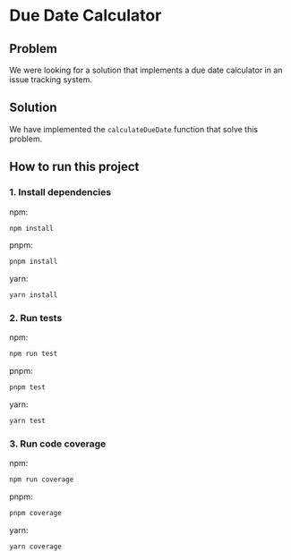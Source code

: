# Due Date Calculator
## Problem
We were looking for a solution that implements a due date calculator in an issue tracking system.

## Solution
We have implemented the `calculateDueDate` function that solve this problem.

## How to run this project

### 1. Install dependencies

npm:
```bash
npm install
```
pnpm:
```bash
pnpm install
```
yarn:
```bash
yarn install
```

### 2. Run tests

npm:
```bash
npm run test
```
pnpm:
```bash
pnpm test
```
yarn:
```bash
yarn test
```

### 3. Run code coverage

npm:
```bash
npm run coverage
```
pnpm:
```bash
pnpm coverage
```
yarn:
```bash
yarn coverage
```

